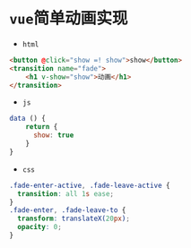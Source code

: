 # `vue`简单动画实现

- `html`

```html
<button @click="show =! show">show</button>
<transition name="fade">
	<h1 v-show="show">动画</h1>
</transition>
```

- `js`

```js
data () {
    return {
      show: true
    }
}
```

- `css`

```css
.fade-enter-active, .fade-leave-active {
  transition: all 1s ease;
}
.fade-enter, .fade-leave-to {
  transform: translateX(20px);
  opacity: 0;
}
```

